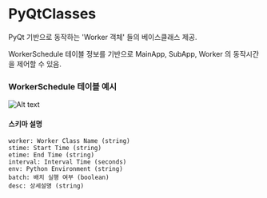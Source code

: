 # PyQtClasses
PyQt 기반으로 동작하는 'Worker 객체' 들의 베이스클래스 제공.

WorkerSchedule 테이블 정보를 기반으로 MainApp, SubApp, Worker 의 동작시간을 제어할 수 있음.


### WorkerSchedule 테이블 예시

![Alt text](<Docs/WorkerSchedule 테이블 예시.png>)

#### 스키마 설명

    worker: Worker Class Name (string)
    stime: Start Time (string)
    etime: End Time (string)
    interval: Interval Time (seconds)
    env: Python Environment (string)
    batch: 배치 실행 여부 (boolean)
    desc: 상세설명 (string)

